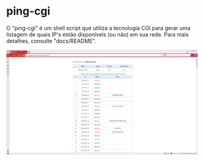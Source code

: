 # ping-cgi
O "ping-cgi" é um shell script que utiliza a tecnologia CGI para gerar uma listagem de quais IP's estão disponíveis (ou não) em sua rede.
Para mais detalhes, consulte "docs/README".

![img](screenshot.jpg)
